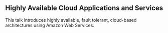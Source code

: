 ## Highly Available Cloud Applications and Services
This talk introduces highly available, fault tolerant, cloud-based architectures using Amazon Web Services. 